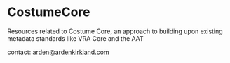 # CostumeCore

Resources related to Costume Core, an approach to building upon existing metadata standards like VRA Core and the AAT

contact: arden@ardenkirkland.com
